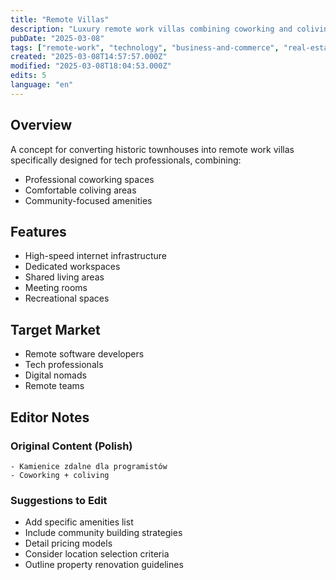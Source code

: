 ```yaml
---
title: "Remote Villas"
description: "Luxury remote work villas combining coworking and coliving spaces for tech professionals"
pubDate: "2025-03-08"
tags: ["remote-work", "technology", "business-and-commerce", "real-estate", "coworking"]
created: "2025-03-08T14:57:57.000Z"
modified: "2025-03-08T18:04:53.000Z"
edits: 5
language: "en"
---
```


## Overview
A concept for converting historic townhouses into remote work villas specifically designed for tech professionals, combining:
- Professional coworking spaces
- Comfortable coliving areas
- Community-focused amenities

## Features
- High-speed internet infrastructure
- Dedicated workspaces
- Shared living areas
- Meeting rooms
- Recreational spaces

## Target Market
- Remote software developers
- Tech professionals
- Digital nomads
- Remote teams

## Editor Notes

### Original Content (Polish)
```
- Kamienice zdalne dla programistów
- Coworking + coliving
```

### Suggestions to Edit
- Add specific amenities list
- Include community building strategies
- Detail pricing models
- Consider location selection criteria
- Outline property renovation guidelines
